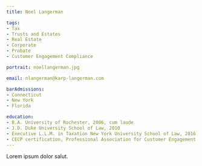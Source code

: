 ```yaml
---
title: Noel Langerman

tags: 
- Tax
- Trusts and Estates 
- Real Estate
- Corporate
- Probate
- Customer Engagement Compliance

portrait: noellangerman.jpg

email: nlangerman@karp-langerman.com

barAdmissions:
- Connecticut
- New York
- Florida

education:
- B.A. University of Rochester, 2006, cum laude
- J.D. Duke University School of Law, 2010
- Executive L.L.M. in Taxation New York University School of Law, 2016
- CECP certification, Professional Association for Customer Engagement (PACE) 2017
---
```


Lorem ipsum dolor salut. 